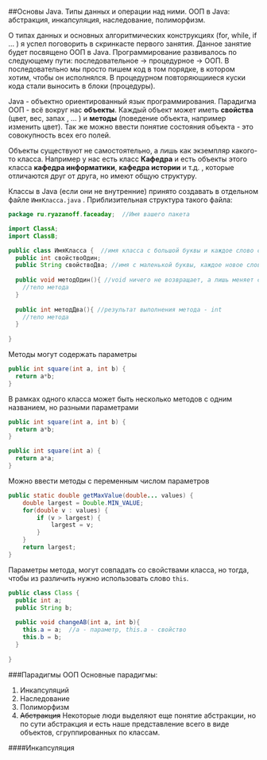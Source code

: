 ##Основы Java. Типы данных и операции над ними. ООП в Java: абстракция, инкапсуляция, наследование, полиморфизм.

О типах данных и основных алгоритмических конструкциях (for, while, if ... ) я успел поговорить в скринкасте первого занятия. Данное занятие будет посвящено ООП в Java.
Программирование развивалось по следующему пути: последовательное -> процедурное -> ООП.
В последовательно мы просто пишем код в том порядке, в котором хотим, чтобы он исполнялся. В процедурном повторяющииеся куски кода стали выносить в блоки (процедуры).

Java  - объектно ориентированный язык программирования. 
Парадигма ООП - всё вокруг нас **объекты**. Каждый объект может иметь **свойства** (цвет, вес, запах , ... ) и **методы** (поведение объекта, например изменить цвет). Так же можно ввести понятие состояния объекта - это совокупность всех его полей.

Объекты существуют не самостоятельно, а лишь как экземпляр какого-то класса. Например у нас есть класс **Кафедра** и есть объекты этого класса **кафедра информатики**, **кафедра истории** и т.д. , которые отличаются друг от друга, но имеют общую структуру. 

Классы в Java (если они не внутренние) принято создавать в отдельном файле `ИмяКласса.java` . Приблизительная структура такого файла:

```java
package ru.ryazanoff.faceaday;  //Имя вашего пакета

import ClassA;
import ClassB;

public class ИмяКласса {  //имя класса с большой буквы и каждое слово с большой буквы
  public int свойствоОдин;
  public String свойствоДва; //имя с маленькой буквы, каждое новое слово с большой
  
  public void методОдин(){ //void ничего не возвращает, а лишь меняет свойства 
    //тело метода
  }
  
  public int методДва(){ //результат выполнения метода - int
    //тело метода
  }
  
}
```
Методы могут содержать параметры

```java
public int square(int a, int b) {
  return a*b;
}
```
В рамках одного класса может быть несколько методов с одним названием, но разными параметрами
```java
public int square(int a, int b) {
  return a*b;
}

public int square(int a) {
  return a*a;
}
```

Можно ввести методы с переменным числом параметров

```java
public static double getMaxValue(double... values) {
    double largest = Double.MIN_VALUE;
    for(double v : values) {
        if (v > largest) {
            largest = v;
        }
    }
    return largest;
}
```
Параметры метода, могут совпадать со свойствами класса, но тогда, чтобы из различить нужно использовать слово `this`.
```java
public class Class {  
  public int a;
  public String b; 
  
  public void changeAB(int a, int b){ 
    this.a = a;  //a - параметр, this.a - свойство
    this.b = b;
  }
  
}
```

###Парадигмы ООП
Основные парадигмы:
  1. Инкапсуляций
  2. Наследование
  3. Полиморфизм
  4. ~~Абстракция~~
Некоторые люди выделяют еще понятие абстракции, но по сути абстракция и есть наше представление всего в виде объектов, сгруппированных по классам. 

####Инкапсуляция
